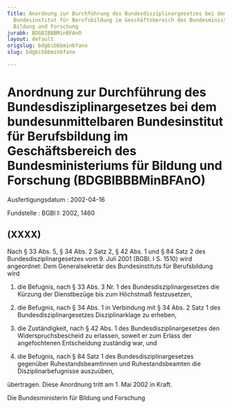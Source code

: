 ```yaml
---
Title: Anordnung zur Durchführung des Bundesdisziplinargesetzes bei dem bundesunmittelbaren
  Bundesinstitut für Berufsbildung im Geschäftsbereich des Bundesministeriums für
  Bildung und Forschung
jurabk: BDGBIBBBMinBFAnO
layout: default
origslug: bdgbibbbminbfano
slug: bdgbibbbminbfano

---
```


# Anordnung zur Durchführung des Bundesdisziplinargesetzes bei dem bundesunmittelbaren Bundesinstitut für Berufsbildung im Geschäftsbereich des Bundesministeriums für Bildung und Forschung (BDGBIBBBMinBFAnO)

Ausfertigungsdatum
:   2002-04-16

Fundstelle
:   BGBl I: 2002, 1460



## (XXXX)

Nach § 33 Abs. 5, § 34 Abs. 2 Satz 2, § 42 Abs. 1 und § 84 Satz 2 des Bundesdisziplinargesetzes vom 9. Juli 2001 (BGBl. I S. 1510) wird angeordnet:
Dem Generalsekretär des Bundesinstituts für Berufsbildung wird

1.  die Befugnis, nach § 33 Abs. 3 Nr. 1 des Bundesdisziplinargesetzes die Kürzung der Dienstbezüge bis zum Höchstmaß festzusetzen,


2.  die Befugnis, nach § 34 Abs. 1 in Verbindung mit § 34 Abs. 2 Satz 1 des Bundesdisziplinargesetzes Disziplinarklage zu erheben,


3.  die Zuständigkeit, nach § 42 Abs. 1 des Bundesdisziplinargesetzes den Widerspruchsbescheid zu erlassen, soweit er zum Erlass der angefochtenen Entscheidung zuständig war, und


4.  die Befugnis, nach § 84 Satz 1 des Bundesdisziplinargesetzes gegenüber Ruhestandsbeamtinnen und Ruhestandsbeamten die Disziplinarbefugnisse auszuüben,



übertragen.
Diese Anordnung tritt am 1. Mai 2002 in Kraft.

Die Bundesministerin für Bildung und Forschung

